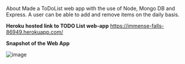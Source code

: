 About
Made a ToDoList web app with the use of Node, Mongo DB and Express. A user can be able to add and remove items on the daily basis.

<b>Heroku hosted link to TODO List web-app</b> https://immense-falls-86949.herokuapp.com/          

<b>Snapshot of the Web App</b>

![image](https://user-images.githubusercontent.com/41718296/94336152-7486f880-fffe-11ea-8a4e-aebd951ead08.png)
